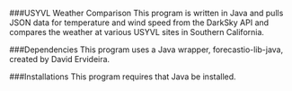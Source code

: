 ###USYVL Weather Comparison
This program is written in Java and pulls JSON data for temperature and wind speed from the DarkSky API and compares the weather at various USYVL sites in Southern California.

###Dependencies
This program uses a Java wrapper, forecastio-lib-java, created by David Ervideira.  

###Installations
This program requires that Java be installed.
